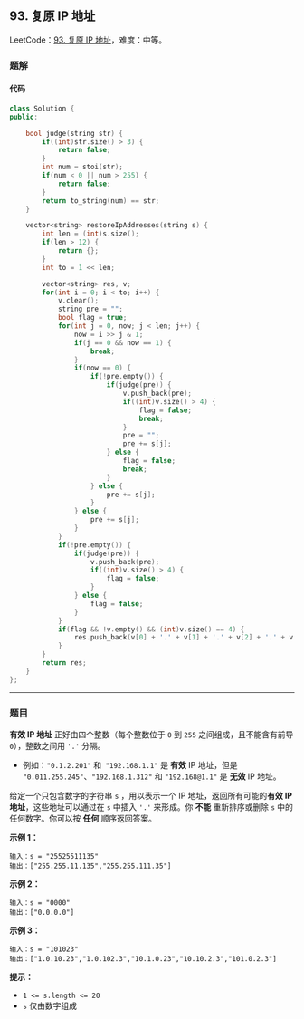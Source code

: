 ## 93. 复原 IP 地址

LeetCode：[93. 复原 IP 地址](https://leetcode.cn/problems/restore-ip-addresses/)，难度：中等。

### 题解

#### 代码

```c++
class Solution {
public:

    bool judge(string str) {
        if((int)str.size() > 3) {
            return false;
        }
        int num = stoi(str);
        if(num < 0 || num > 255) {
            return false;
        }
        return to_string(num) == str;
    }

    vector<string> restoreIpAddresses(string s) {
        int len = (int)s.size();
        if(len > 12) {
            return {};
        }
        int to = 1 << len;

        vector<string> res, v;
        for(int i = 0; i < to; i++) {
            v.clear();
            string pre = "";
            bool flag = true;
            for(int j = 0, now; j < len; j++) {
                now = i >> j & 1;
                if(j == 0 && now == 1) {
                    break;
                }
                if(now == 0) {
                    if(!pre.empty()) {
                        if(judge(pre)) {
                            v.push_back(pre);
                            if((int)v.size() > 4) {
                                flag = false;
                                break;
                            }
                            pre = "";
                            pre += s[j];
                        } else {
                            flag = false;
                            break;
                        }
                    } else {
                        pre += s[j];
                    }
                } else {
                    pre += s[j];
                }
            }
            if(!pre.empty()) {
                if(judge(pre)) {
                    v.push_back(pre);
                    if((int)v.size() > 4) {
                        flag = false;
                    }
                } else {
                    flag = false;
                }
            }
            if(flag && !v.empty() && (int)v.size() == 4) {
                res.push_back(v[0] + '.' + v[1] + '.' + v[2] + '.' + v[3]);
            }
        }
        return res;
    }
};
```



---



### 题目

**有效 IP 地址** 正好由四个整数（每个整数位于 `0` 到 `255` 之间组成，且不能含有前导 `0`），整数之间用 `'.'` 分隔。

- 例如：`"0.1.2.201"` 和` "192.168.1.1"` 是 **有效** IP 地址，但是 `"0.011.255.245"`、`"192.168.1.312"` 和 `"192.168@1.1"` 是 **无效** IP 地址。

给定一个只包含数字的字符串 `s` ，用以表示一个 IP 地址，返回所有可能的**有效 IP 地址**，这些地址可以通过在 `s` 中插入 `'.'` 来形成。你 **不能** 重新排序或删除 `s` 中的任何数字。你可以按 **任何** 顺序返回答案。

 

**示例 1：**

```
输入：s = "25525511135"
输出：["255.255.11.135","255.255.111.35"]
```

**示例 2：**

```
输入：s = "0000"
输出：["0.0.0.0"]
```

**示例 3：**

```
输入：s = "101023"
输出：["1.0.10.23","1.0.102.3","10.1.0.23","10.10.2.3","101.0.2.3"]
```

 

**提示：**

- `1 <= s.length <= 20`
- `s` 仅由数字组成


